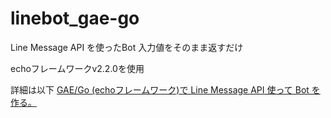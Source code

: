 # linebot_gae-go

Line Message API を使ったBot
入力値をそのまま返すだけ

echoフレームワークv2.2.0を使用

詳細は以下
[GAE/Go (echoフレームワーク)で Line Message API 使って Bot を作る。](http://qiita.com/naoki_koreeda/items/8c818a3e9f6138ddbb87)
